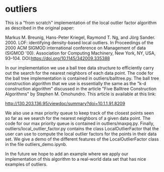 # outliers
This is a "from scratch" implementation of the local outlier factor algorithm as described in the original paper:

Markus M. Breunig, Hans-Peter Kriegel, Raymond T. Ng, and Jörg Sander. 2000. LOF: identifying density-based local outliers. In Proceedings of the 2000 ACM SIGMOD international conference on Management of data (SIGMOD '00). Association for Computing Machinery, New York, NY, USA, 93–104. DOI:https://doi.org/10.1145/342009.335388

In our implementation we use a ball tree data structure to efficiently carry out the search for the nearest neighbors of each data point. The code for the ball tree implementation is contained in outliers/balltree.py. The ball tree construction algorithm that we use is essentially the same as the "k-d construction algorithm" discussed in the article 
"Five Balltree Construction Algorithms" by Stephen M. Omohundro. This article is available at this link:     

http://130.203.136.95/viewdoc/summary?doi=10.1.1.91.8209

We also use a max priority queue to keep track of the closest points seen so far as we search for the nearest neighbors of a given data point. The code for our max priority queue is contained in outliers/maxpq.py. Finally, outliers/local_outlier_factor.py contains the class LocalOutlierFactor that the user can use to compute the local outlier factors for the points in their data set. We give a demo of the different features of the LocalOutlierFactor class in the file outliers_demo.ipynb.

In the future we hope to add an example where we apply our implementation of this algorithm to a real-world data set that has nice examples of outliers.

